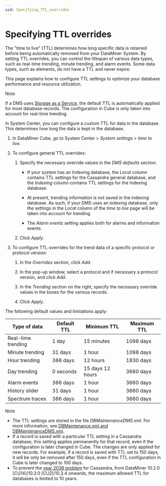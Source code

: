 ```yaml
---
uid: Specifying_TTL_overrides
---
```


# Specifying TTL overrides

The "time to live" (TTL) determines how long specific data is retained before being automatically removed from your DataMiner System. By setting TTL overrides, you can control the lifespan of various data types, such as real-time trending, minute trending, and alarm events. Some data types, such as elements, do not have a TTL and never expire.

This page explains how to configure TTL settings to optimize your database performance and resource utilization.

> [!NOTE]
> If a DMS uses [Storage as a Service](xref:STaaS), the default TTL is automatically applied for most database records. The configuration in Cube is only taken into account for real-time trending.

In System Center, you can configure a custom TTL for data in the database. This determines how long the data is kept in the database.

1. In DataMiner Cube, go to System Center \> *System settings* > *time to live*.

1. To configure general TTL overrides:

   1. Specify the necessary override values in the *DMS defaults* section.

      - If your system has an Indexing database, the *Local* column contains TTL settings for the Cassandra general database, and the *Indexing* column contains TTL settings for the Indexing database.

      - At present, trending information is not saved in the indexing database. As such, if your DMS uses an indexing database, only the settings in the *Local* column of the *time to live* page will be taken into account for trending.

      - The *Alarm events* setting applies both for alarms and information events.

   1. Click *Apply*.

1. To configure TTL overrides for the trend data of a specific protocol or protocol version:

   1. In the *Overrides* section, click *Add*.

   1. In the pop-up window, select a protocol and if necessary a protocol version, and click *Add*.

   1. In the *Trending* section on the right, specify the necessary override values in the boxes for the various records.

   1. Click *Apply*.

The following default values and limitations apply:

| Type of data       | Default TTL | Minimum TTL      | Maximum TTL |
|--------------------|-------------|------------------|-------------|
| Real-time trending | 1 day       | 15 minutes       | 1098 days   |
| Minute trending    | 31 days     | 1 hour           | 1098 days   |
| Hour trending      | 366 days    | 12 hours         | 1830 days   |
| Day trending       | 0 seconds   | 15 days 12 hours | 3660 days   |
| Alarm events       | 366 days    | 1 hour           | 3660 days   |
| History slider     | 31 days     | 1 hour           | 3660 days   |
| Spectrum traces    | 366 days    | 1 hour           | 3660 days   |

> [!NOTE]
>
> - The TTL settings are stored in the file *DBMaintenanceDMS.xml*. For more information, see [DBMaintenance.xml and DBMaintenanceDMS.xml](xref:DBMaintenance_xml_and_DBMaintenanceDMS_xml).
> - If a record is saved with a particular TTL setting in a Cassandra database, this setting applies permanently for that record, even if the configuration is later changed in Cube. The changes are only applied for new records. For example, if a record is saved with TTL set to 150 days, it will be only be removed after 150 days, even if the TTL configuration in Cube is later changed to 100 days.
> - To prevent the [year 2038 problem](xref:Year_2038_Problem_for_Cassandra) for Cassandra, from DataMiner 10.2.0 [CU14]/10.3.0 [CU2]/10.3.4 onwards, the maximum allowed TTL for databases is limited to 10 years.
